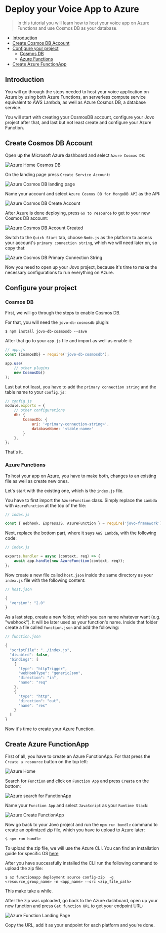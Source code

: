 # Deploy your Voice App to Azure

> In this tutorial you will learn how to host your voice app on Azure Functions and use Cosmos DB as your database.

* [Introduction](#introduction)
* [Create Cosmos DB Account](#create-cosmos-db-account)
* [Configure your project](#configure-your-project)
  * [Cosmos DB](#cosmos-db)
  * [Azure Functions](#azure-functions)
* [Create Azure FunctionApp](#create-azure-functionapp)

## Introduction

You will go through the steps needed to host your voice application on Azure by using both Azure Functions, an serverless compute service equivalent to AWS Lambda, as well as Azure Cosmos DB, a database service.

You will start with creating your CosmosDB account, configure your Jovo project after that, and last but not least create and configure your Azure Function.

## Create Cosmos DB Account

Open up the Microsoft Azure dashboard and select `Azure Cosmos DB`:

![Azure Home Cosmos DB](img/azure_home_cosmosdb.png)

On the landing page press `Create Service Account`:

![Azure Cosmos DB landing page](img/azure_cosmosdb_landingpage.png)

Name your account and select `Azure Cosmos DB for MongoDB API` as the API:

![Azure Cosmos DB Create Account](img/azure_cosmosdb_create_account.png)

After Azure is done deploying, press `Go to resource` to get to your new Cosmos DB account:

![Azure Cosmos DB Account Created](img/azure_cosmosdb_account_created.png)

Switch to the `Quick Start` tab, choose `Node.js` as the platform to access your account's `primary connection string`, which we will need later on, so copy that:

![Azure Cosmos DB Primary Connection String](img/azure_cosmosdb_primary_connection_string.png)

Now you need to open up your Jovo project, because it's time to make the necessary configurations to run everything on Azure.

## Configure your project

### Cosmos DB

First, we will go through the steps to enable Cosmos DB.

For that, you will need the `jovo-db-cosmosdb` plugin:

```text
$ npm install jovo-db-cosmosdb --save
```

After that go to your `app.js` file and import as well as enable it:

```javascript
// app.js
const {CosmosDb} = require('jovo-db-cosmosdb');

app.use(
    // other plugins
    new CosmosDb()
);
```

Last but not least, you have to add the `primary connection string` and the table name to your `config.js`:

```javascript
// config.js
module.exports = {
    // other configurations
    db: {
        CosmosDb: {
            uri: '<primary-connection-string>',
            databaseName: '<table-name>'
        }
    },
};
```

That's it.

### Azure Functions

To host your app on Azure, you have to make both, changes to an existing file as well as create new ones.

Let's start with the existing one, which is the `index.js` file.

You have to first import the `AzureFunction` class. Simply replace the `Lambda` with `AzureFunction` at the top of the file:

```javascript
// index.js

const { Webhook, ExpressJS, AzureFunction } = require('jovo-framework');
```

Next, replace the bottom part, where it says `AWS Lambda`, with the following code:

```javascript
// index.js

exports.handler = async (context, req) => {
    await app.handle(new AzureFunction(context, req));
};
```

Now create a new file called `host.json` inside the same directory as your `index.js` file with the following content:

```javascript
// host.json

{
  "version": "2.0"
}
```

As a last step, create a new folder, which you can name whatever want (e.g. "webhook"). It will be later used as your function's name. Inside that folder create a file called `function.json` and add the following:

```javascript
// function.json

{
  "scriptFile": "../index.js",
  "disabled": false,
  "bindings": [
    {
      "type": "httpTrigger",
      "webHookType": "genericJson",
      "direction": "in",
      "name": "req"
    },
    {
      "type": "http",
      "direction": "out",
      "name": "res"
    }
  ]
}
```

Now it's time to create your Azure Function.

## Create Azure FunctionApp

First of all, you have to create an Azure FunctionApp. For that press the `Create a resource` button on the top left:

![Azure Home](img/azure_home.png)

Search for `Function` and click on `Function App` and press `Create` on the bottom:

![Azure search for FunctionApp](img/azure_search_for_functionapp.png)

Name your `Function App` and select `JavaScript` as your `Runtime Stack`:

![Azure Create FunctionApp](img/azure_create_functionapp.png)

Now go back to your Jovo project and run the `npm run bundle` command to create an optimized zip file, which you have to upload to Azure later:

```text
$ npm run bundle
```

To upload the zip file, we will use the Azure CLI. You can find an installation guide for specific OS [here](https://docs.microsoft.com/en-us/cli/azure/install-azure-cli?view=azure-cli-latest)

After you have successfully installed the CLI run the following command to upload the zip file:

```text
$ az functionapp deployment source config-zip  -g <resource_group_name> -n <app_name> --src <zip_file_path>
```

This make take a while.

After the zip was uploaded, go back to the Azure dashboard, open up your new function and press `Get function URL` to get your endpoint URL:

![Azure Function Landing Page](img/azure_function_landing_page.png)

Copy the URL, add it as your endpoint for each platform and you're done.

<!--[metadata]: { "description": "Learn how to deploy your Alexa Skill and Google Action to Azure Functions.", "author": "kaan-kilic", "tags": "Azure, Deployment, Hosting" }-->

